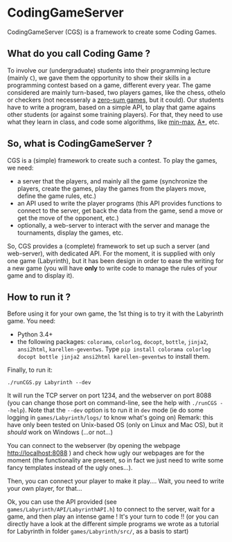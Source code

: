 # CodingGameServer
CodingGameServer (CGS) is a framework to create some Coding Games.

## What do you call **Coding Game** ?
To involve our (undergraduate) students into their programming lecture (mainly `C`), we gave them the opportunity to show their skills in a programming contest based on a game, different every year.
The game considered are mainly turn-based, two players games, like the chess, othelo or checkers (not necesseraly a [zero-sum games](https://en.wikipedia.org/wiki/Zero-sum_game), but it could).
Our students have to write a program, based on a simple API, to play that game agains other students (or against some training players). For that, they need to use what they learn in class, and code some algorithms, like [min-max](https://en.wikipedia.org/wiki/Minimax), [A*](https://en.wikipedia.org/wiki/A*_search_algorithm), etc.

## So, what is CodingGameServer ?
CGS is a (simple) framework to create such a contest.
To play the games, we need:
- a server that the players, and mainly all the game (synchronize the players, create the games, play the games from the players move, define the game rules, etc.)
- an API used to write the player programs (this API provides functions to connect to the server, get back the data from the game, send a move or get the move of the opponent, etc.)
- optionally, a web-server to interact with the server and manage the tournaments, display the games, etc.

So, CGS provides a (complete) framework to set up such a server (and web-server), with dedicated API. For the moment, it is supplied with only one game (Labyrinth), but it has been design in order to ease the writing for a new game (you will have **only** to write code to manage the rules of your game and to display it).



## How to run it ?
Before using it for your own game, the 1st thing is to try it with the Labyrinth game.
You need:
- Python 3.4+
- the following packages: `colorama`, `colorlog`, `docopt`, `bottle`, `jinja2`, `ansi2html`, `karellen-geventws`.
Type `pip install colorama colorlog docopt bottle jinja2 ansi2html karellen-geventws` to install them.

Finally, to run it:
```
./runCGS.py Labyrinth --dev
```
It will run the TCP server on port 1234, and the webserver on port 8088 (you can change those port on command-line, see the help with `./runCGS --help`). Note that the `--dev` option is to run it in `dev` mode (ie do some logging in `games/Labyrinth/logs/` to know what's going on)
Remark: this have only been tested on Unix-based OS (only on Linux and Mac OS), but it *should* work on Windows (...or not...)

You can connect to the webserver (by opening the webpage [http://localhost:8088](http://localhost:8088/) ) and check how ugly our webpages are for the moment (the functionality are present, so in fact we just need to write some fancy templates instead of the ugly ones...).

Then, you can connect your player to make it play....
Wait, you need to write your own player, for that...

Ok, you can use the API provided (see `games/Labyrinth/API/LabyrinthAPI.h`) to connect to the server, wait for a game, and then play an intense game ! It's your turn to code !!
(or you can directly have a look at the different simple programs we wrote as a tutorial for Labyrinth in folder `games/Labyrinth/src/`, as a basis to start)

